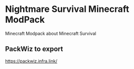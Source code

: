 # Nightmare Survival Minecraft ModPack

Minecraft Modpack about Minecraft Survival

## PackWiz to export

https://packwiz.infra.link/
